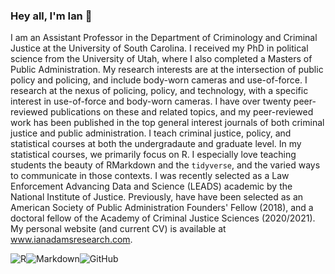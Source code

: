 ### Hey all, I'm Ian 👋

I am an Assistant Professor in the Department of Criminology and Criminal Justice at the University of South Carolina. I received my PhD in political science from the University of Utah, where I also completed a Masters of Public Administration. My research interests are at the intersection of public policy and policing, and include body-worn cameras and use-of-force. I research at the nexus of policing, policy, and technology, with a specific interest in use-of-force and body-worn cameras. I have over twenty peer-reviewed publications on these and related topics, and my peer-reviewed work has been published in the top general interest journals of both criminal justice and public administration. I teach criminal justice, policy, and statistical courses at both the undergradaute and graduate level. In my statistical courses, we primarily focus on R. I especially love teaching students the beauty of RMarkdown and the `tidyverse`, and the varied ways to communicate in those contexts. I was recently selected as a Law Enforcement Advancing Data and Science (LEADS) academic by the National Institute of Justice. Previously, have have been selected as an American Society of Public Administration Founders' Fellow (2018), and a doctoral fellow of the Academy of Criminal Justice Sciences (2020/2021). My personal website (and current CV) is available at www.ianadamsresearch.com.

<img alt="R" src="https://img.shields.io/badge/r-%23276DC3.svg?&style=for-the-badge&logo=r&logoColor=white"/><img alt="Markdown" src="https://img.shields.io/badge/markdown-%23000000.svg?&style=for-the-badge&logo=markdown&logoColor=white"/><img alt="GitHub" src="https://img.shields.io/badge/github%20-%23121011.svg?&style=for-the-badge&logo=github&logoColor=white"/>

